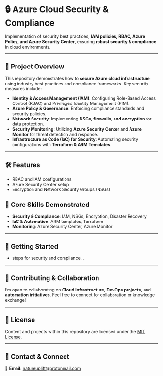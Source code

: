# 🔒 Azure Cloud Security & Compliance

Implementation of security best practices, **IAM policies, RBAC, Azure Policy, and Azure Security Center**, ensuring **robust security & compliance** in cloud environments.

---

## 📖 Project Overview

This repository demonstrates how to **secure Azure cloud infrastructure** using industry best practices and compliance frameworks. Key security measures include:

*   **Identity & Access Management (IAM)**: Configuring Role-Based Access Control (RBAC) and Privileged Identity Management (PIM).
*   **Azure Policy & Governance**: Enforcing compliance standards and security policies.
*   **Network Security**: Implementing **NSGs, firewalls, and encryption** for data protection.
*   **Security Monitoring**: Utilizing **Azure Security Center** and **Azure Monitor** for threat detection and response.
*   **Infrastructure as Code (IaC) for Security**: Automating security configurations with **Terraform & ARM Templates**.

---

## 🛠️ Features

- RBAC and IAM configurations
- Azure Security Center setup
- Encryption and Network Security Groups (NSGs)

## 🌟 Core Skills Demonstrated

- **Security & Compliance**: IAM, NSGs, Encryption, Disaster Recovery
- **IaC & Automation**: ARM templates, Terraform
- **Monitoring**: Azure Security Center, Azure Monitor

---

## 📌 Getting Started

- steps for security and compliance...

---

## 🤝 Contributing & Collaboration

I’m open to collaborating on **Cloud Infrastructure**, **DevOps projects**, and **automation initiatives**. Feel free to connect for collaboration or knowledge exchange!

---

## 📜 License

Content and projects within this repository are licensed under the [MIT License](LICENSE).

---

## 📧 Contact & Connect

📩 **Email**: [natureuplift@protonmail.com](mailto:natureuplift@protonmail.com)  
<!-- 🔗 **LinkedIn**: [Arnaldo Sepulveda](https://www.linkedin.com/in/arnaldo-sepulveda) -->